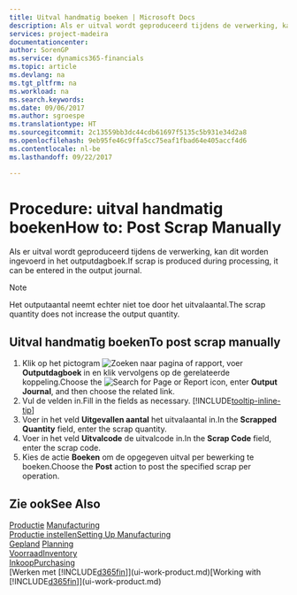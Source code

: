 ```yaml
---
title: Uitval handmatig boeken | Microsoft Docs
description: Als er uitval wordt geproduceerd tijdens de verwerking, kan dit worden ingevoerd in het outputdagboek. Het outputaantal neemt echter niet toe door het uitvalaantal.
services: project-madeira
documentationcenter: 
author: SorenGP
ms.service: dynamics365-financials
ms.topic: article
ms.devlang: na
ms.tgt_pltfrm: na
ms.workload: na
ms.search.keywords: 
ms.date: 09/06/2017
ms.author: sgroespe
ms.translationtype: HT
ms.sourcegitcommit: 2c13559bb3dc44cdb61697f5135c5b931e34d2a8
ms.openlocfilehash: 9eb95fe46c9ffa5cc75eaf1fbad64e405accf4d6
ms.contentlocale: nl-be
ms.lasthandoff: 09/22/2017

---
```

# <a name="how-to-post-scrap-manually"></a><span data-ttu-id="09e75-104">Procedure: uitval handmatig boeken</span><span class="sxs-lookup"><span data-stu-id="09e75-104">How to: Post Scrap Manually</span></span>
<span data-ttu-id="09e75-105">Als er uitval wordt geproduceerd tijdens de verwerking, kan dit worden ingevoerd in het outputdagboek.</span><span class="sxs-lookup"><span data-stu-id="09e75-105">If scrap is produced during processing, it can be entered in the output journal.</span></span> 

> [!NOTE]
> <span data-ttu-id="09e75-106">Het outputaantal neemt echter niet toe door het uitvalaantal.</span><span class="sxs-lookup"><span data-stu-id="09e75-106">The scrap quantity does not increase the output quantity.</span></span>  

## <a name="to-post-scrap-manually"></a><span data-ttu-id="09e75-107">Uitval handmatig boeken</span><span class="sxs-lookup"><span data-stu-id="09e75-107">To post scrap manually</span></span>  
1. <span data-ttu-id="09e75-108">Klik op het pictogram ![Zoeken naar pagina of rapport](media/ui-search/search_small.png "pictogram Zoeken naar pagina of rapport"), voer **Outputdagboek** in en klik vervolgens op de gerelateerde koppeling.</span><span class="sxs-lookup"><span data-stu-id="09e75-108">Choose the ![Search for Page or Report](media/ui-search/search_small.png "Search for Page or Report icon") icon, enter **Output Journal**, and then choose the related link.</span></span>  
2. <span data-ttu-id="09e75-109">Vul de velden in.</span><span class="sxs-lookup"><span data-stu-id="09e75-109">Fill in the fields as necessary.</span></span> [!INCLUDE[tooltip-inline-tip](includes/tooltip-inline-tip_md.md)]  
3. <span data-ttu-id="09e75-110">Voer in het veld **Uitgevallen aantal** het uitvalaantal in.</span><span class="sxs-lookup"><span data-stu-id="09e75-110">In the **Scrapped Quantity** field, enter the scrap quantity.</span></span>  
4. <span data-ttu-id="09e75-111">Voer in het veld **Uitvalcode** de uitvalcode in.</span><span class="sxs-lookup"><span data-stu-id="09e75-111">In the **Scrap Code** field, enter the scrap code.</span></span>  
5. <span data-ttu-id="09e75-112">Kies de actie **Boeken** om de opgegeven uitval per bewerking te boeken.</span><span class="sxs-lookup"><span data-stu-id="09e75-112">Choose the **Post** action to post the specified scrap per operation.</span></span>  

## <a name="see-also"></a><span data-ttu-id="09e75-113">Zie ook</span><span class="sxs-lookup"><span data-stu-id="09e75-113">See Also</span></span>  
<span data-ttu-id="09e75-114">[Productie](production-manage-manufacturing.md)  </span><span class="sxs-lookup"><span data-stu-id="09e75-114">[Manufacturing](production-manage-manufacturing.md)  </span></span>  
[<span data-ttu-id="09e75-115">Productie instellen</span><span class="sxs-lookup"><span data-stu-id="09e75-115">Setting Up Manufacturing</span></span>](production-configure-production-processes.md)  
<span data-ttu-id="09e75-116">[Gepland](production-planning.md)    </span><span class="sxs-lookup"><span data-stu-id="09e75-116">[Planning](production-planning.md)    </span></span>  
[<span data-ttu-id="09e75-117">Voorraad</span><span class="sxs-lookup"><span data-stu-id="09e75-117">Inventory</span></span>](inventory-manage-inventory.md)  
[<span data-ttu-id="09e75-118">Inkoop</span><span class="sxs-lookup"><span data-stu-id="09e75-118">Purchasing</span></span>](purchasing-manage-purchasing.md)  
<span data-ttu-id="09e75-119">[Werken met [!INCLUDE[d365fin](includes/d365fin_md.md)]](ui-work-product.md)</span><span class="sxs-lookup"><span data-stu-id="09e75-119">[Working with [!INCLUDE[d365fin](includes/d365fin_md.md)]](ui-work-product.md)</span></span>

